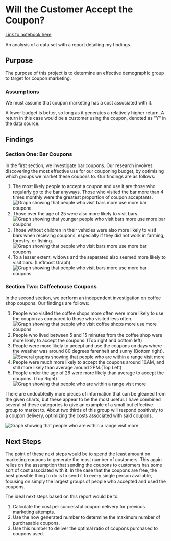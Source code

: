 # Will the Customer Accept the Coupon?

[Link to notebook here](prompt.ipynb)


An analysis of a data set with a report detailing my findings.

## Purpose
The purpose of this project is to determine an effective demographic group to target for coupon marketing.
### Assumptions
We must assume that coupon marketing has a cost associated with it. 

A lower budget is better, so long as it generates a relatively higher return. A return in this case would be a customer using the coupon, denoted as "Y" in the data source.

## Findings

### Section One: Bar Coupons
In the first section, we investigate bar coupons. Our research involves discovering the most effective use for our couponing budget, by optimising which groups we market these coupons to. Our findings are as follows:

1. The most likely people to accept a coupon and use it are those who regularly go to the bar anyways. Those who visited the bar more than 4 times monthly were the greatest proportion of coupon acceptants.
![Graph showing that people who visit bars more use more bar coupons](images/acceptance_freq.png "Frequency of Bar Visits by Acceptance")
2. Those over the age of 25 were also more likely to visit bars.
![Graph showing that younger people who visit bars more use more bar coupons](images/acceptance_age_freq.png "Coupon Acceptance by Age and Frequency of Visit")
3. Those without children in their vehicles were also more likely to visit bars when recieving coupons, especially if they did not work in farming, forestry, or fishing.
![Graph showing that people who visit bars more use more bar coupons](images/acceptance_pass_freq_occ.png "Coupon Acceptance by Passenger, Frequency, and Occupation")
4. To a lesser extent, widows and the separated also seemed more likely to visit bars. (Leftmost Graph)
![Graph showing that people who visit bars more use more bar coupons](images/acceptance_by_several_criteria.png "Several Graphs")

### Section Two: Coffeehouse Coupons

In the second section, we perform an independent investigation on coffee shop coupons. Our findings are follows:

1. People who visited the coffee shops more often were more likely to use the coupon as compared to those who visited less often.
![Graph showing that people who visit coffee shops more use more coupons](images/acceptance_overall.png "Overall Coffee Visits")
2. People who lived between 5 and 15 minutes from the coffee shop were more likely to accept the coupons. (Top right and bottom left)
3. People were more likely to accept and use the coupons on days where the weather was around 80 degrees farenheit and sunny (Bottom right).
![Several graphs showing that people who are within a range visit more](images/acceptance_by_distance_temp.png "Overall Distance Visits")
4. People were much more likely to accept the coupons around 10AM, and still more likely than average around 2PM.(Top Left)
5. People under the age of 26 were more likely than average to accept the coupons. (Top Right)
![Graph showing that people who are within a range visit more](images/acceptance_by_time_age.png "Overall Distance Visits")


There are undoubtedly more pieces of information that can be gleaned from the given charts, but these appear to be the most useful. I have combined several of these categories to give an example of a small but effective group to market to. About two thirds of this group will respond positively to a coupon delivery, optimizing the costs associated with said coupons.

![Graph showing that people who are within a range visit more](images/acceptance_by_combined_categories.png "Overall Distance Visits")
## Next Steps

The point of these next steps would be to spend the least amount on marketing coupons to generate the most number of customers. This again relies on the assumption that sending the coupons to customers has some sort of cost associated with it. In the case that the coupons are free, the best possible thing to do is to send it to every single person available, focusing on simply the largest groups of people who accepted and used the coupons.

The ideal next steps based on this report would be to:

1. Calculate the cost per successful coupon delivery for previous marketing attempts.
2. Use the now generated number to determine the maximum number of purchasable coupons.
3. Use this number to deliver the optimal ratio of coupons purchased to coupons used.


